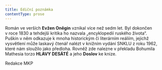 ```yaml
---
title: Ediční poznámka
contentType: prose
---
```


<section>

Román ve verších __Evžen Oněgin__ vznikal více než sedm let. Byl dokončen v roce 1830 a tehdejší kritika ho nazvala „encyklopedií ruského života“. Puškin v něm odkazuje k mnoha historickým či literárním reáliím, jejichž vysvětlení může laskavý čtenář nalézt v knižním vydání SNKLU z roku 1962, které nám sloužilo jako předloha. Rovněž zde nalezne v překladu Bohumila Mathesia torzo __HLAVY DESÁTÉ__ a jeho __Doslov__ ke knize.

</section>

<section>

Redakce MKP

</section>

